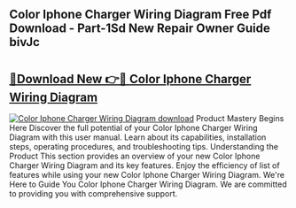 ## Color Iphone Charger Wiring Diagram Free Pdf Download - Part-1Sd New Repair Owner Guide bivJc

# <h2><a href="http://dfpbts.blite.top/?on=Color+Iphone+Charger+Wiring+Diagram">🔗Download New 👉🔴 Color Iphone Charger Wiring Diagram</a></h2>

[![Color Iphone Charger Wiring Diagram download](https://i.imgur.com/lujVjoI.png)](http://dfpbts.blite.top/?on=Color+Iphone+Charger+Wiring+Diagram)
Product Mastery Begins Here Discover the full potential of your Color Iphone Charger Wiring Diagram with this user manual. Learn about its capabilities, installation steps, operating procedures, and troubleshooting tips. Understanding the Product This section provides an overview of your new Color Iphone Charger Wiring Diagram and its key features. Enjoy the efficiency of list of features while using your new Color Iphone Charger Wiring Diagram. We're Here to Guide You Color Iphone Charger Wiring Diagram. We are committed to providing you with comprehensive support.
